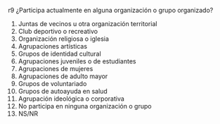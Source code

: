 r9	¿Participa actualmente en alguna organización o grupo organizado?

1.	Juntas de vecinos u otra organización territorial
2.	Club deportivo o recreativo
3.	Organización religiosa o iglesia
4.	Agrupaciones artísticas
5.	Grupos de identidad cultural
6.	Agrupaciones juveniles o de estudiantes
7.	Agrupaciones de mujeres
8.	Agrupaciones de adulto mayor
9.	Grupos de voluntariado
10.	Grupos de autoayuda en salud
11.	Agrupación ideológica o corporativa
12.	No participa en ninguna organización o grupo
99.	NS/NR
